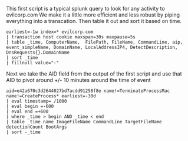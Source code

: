This first script is a typical splunk query to look for any activity to evilcorp.com 
We make it a little more efficient and less robust by piping everything into a 
transcation. Then table it out and sort it based on time. 

```
earliest=-1w index=* evilcorp.com 
| transaction host cookie maxspan=30s maxpause=5s 
| table _time, ComputerName,  FilePath, FileName, CommandLine, aip, event_simpleName, DomainName, LocalAddressIP4, DetectDescription, DnsRequests{}.DomainName
| sort _time
| fillnull value="-" 
```
Next we take the AID field from the output of the first script
and use that AID to pivot around +/- 10 minutes around the time of event
```
aid=e42a670c3d2644027bd7acdd91258f8e name!=TerminateProcessMac name!=CreateProcess* earliest=-30d 
| eval timestamp= /1000
| eval begin =-600
| eval end =+600
| where _time > begin AND _time < end
| table _time name ImageFileName CommandLine TargetFileName detectionCount BootArgs 
| sort -_time
```
